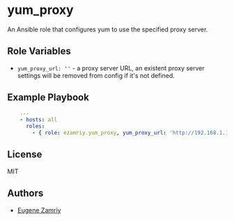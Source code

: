 # yum_proxy

An Ansible role that configures yum to use the specified proxy server.


## Role Variables

* `yum_proxy_url: ''` - a proxy server URL, an existent proxy server settings
                        will be removed from config if it's not defined.


## Example Playbook

```yaml
    ---
    - hosts: all
      roles:
        - { role: ezamriy.yum_proxy, yum_proxy_url: 'http://192.168.1.1:3128/' }
```


## License

MIT


## Authors

* [Eugene Zamriy](https://github.com/ezamriy)
